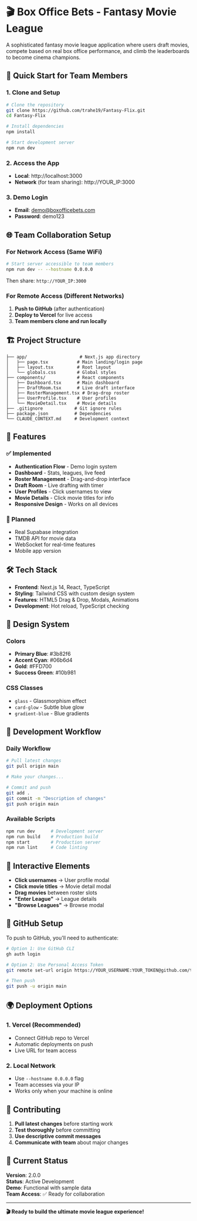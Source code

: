 # 🎬 Box Office Bets - Fantasy Movie League

A sophisticated fantasy movie league application where users draft movies, compete based on real box office performance, and climb the leaderboards to become cinema champions.

## 🚀 Quick Start for Team Members

### 1. Clone and Setup
```bash
# Clone the repository
git clone https://github.com/trahe19/Fantasy-Flix.git
cd Fantasy-Flix

# Install dependencies
npm install

# Start development server
npm run dev
```

### 2. Access the App
- **Local**: http://localhost:3000
- **Network** (for team sharing): http://YOUR_IP:3000

### 3. Demo Login
- **Email**: demo@boxofficebets.com
- **Password**: demo123

## 🌐 Team Collaboration Setup

### For Network Access (Same WiFi)
```bash
# Start server accessible to team members
npm run dev -- --hostname 0.0.0.0
```
Then share: `http://YOUR_IP:3000`

### For Remote Access (Different Networks)
1. **Push to GitHub** (after authentication)
2. **Deploy to Vercel** for live access
3. **Team members clone and run locally**

## 🏗️ Project Structure

```
├── app/                    # Next.js app directory
│   ├── page.tsx           # Main landing/login page
│   ├── layout.tsx         # Root layout
│   └── globals.css        # Global styles
├── components/            # React components
│   ├── Dashboard.tsx      # Main dashboard
│   ├── DraftRoom.tsx      # Live draft interface
│   ├── RosterManagement.tsx # Drag-drop roster
│   ├── UserProfile.tsx    # User profiles
│   └── MovieDetail.tsx    # Movie details
├── .gitignore            # Git ignore rules
├── package.json          # Dependencies
└── CLAUDE_CONTEXT.md     # Development context
```

## 🎯 Features

### ✅ Implemented
- **Authentication Flow** - Demo login system
- **Dashboard** - Stats, leagues, live feed
- **Roster Management** - Drag-and-drop interface
- **Draft Room** - Live drafting with timer
- **User Profiles** - Click usernames to view
- **Movie Details** - Click movie titles for info
- **Responsive Design** - Works on all devices

### 🔮 Planned
- Real Supabase integration
- TMDB API for movie data
- WebSocket for real-time features
- Mobile app version

## 🛠️ Tech Stack

- **Frontend**: Next.js 14, React, TypeScript
- **Styling**: Tailwind CSS with custom design system
- **Features**: HTML5 Drag & Drop, Modals, Animations
- **Development**: Hot reload, TypeScript checking

## 🎨 Design System

### Colors
- **Primary Blue**: #3b82f6
- **Accent Cyan**: #06b6d4  
- **Gold**: #FFD700
- **Success Green**: #10b981

### CSS Classes
- `glass` - Glassmorphism effect
- `card-glow` - Subtle blue glow
- `gradient-blue` - Blue gradients

## 🔧 Development Workflow

### Daily Workflow
```bash
# Pull latest changes
git pull origin main

# Make your changes...

# Commit and push
git add .
git commit -m "Description of changes"
git push origin main
```

### Available Scripts
```bash
npm run dev      # Development server
npm run build    # Production build
npm start        # Production server
npm run lint     # Code linting
```

## 📱 Interactive Elements

- **Click usernames** → User profile modal
- **Click movie titles** → Movie detail modal
- **Drag movies** between roster slots
- **"Enter League"** → League details
- **"Browse Leagues"** → Browse modal

## 🔐 GitHub Setup

To push to GitHub, you'll need to authenticate:

```bash
# Option 1: Use GitHub CLI
gh auth login

# Option 2: Use Personal Access Token
git remote set-url origin https://YOUR_USERNAME:YOUR_TOKEN@github.com/trahe19/Fantasy-Flix.git

# Then push
git push -u origin main
```

## 🌍 Deployment Options

### 1. Vercel (Recommended)
- Connect GitHub repo to Vercel
- Automatic deployments on push
- Live URL for team access

### 2. Local Network
- Use `--hostname 0.0.0.0` flag
- Team accesses via your IP
- Works only when your machine is online

## 🤝 Contributing

1. **Pull latest changes** before starting work
2. **Test thoroughly** before committing  
3. **Use descriptive commit messages**
4. **Communicate with team** about major changes

## 📄 Current Status

**Version**: 2.0.0  
**Status**: Active Development  
**Demo**: Functional with sample data  
**Team Access**: ✅ Ready for collaboration

---

**🎬 Ready to build the ultimate movie league experience!**